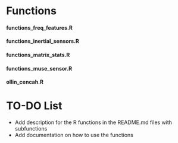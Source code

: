 Functions
=====

#### functions_freq_features.R

#### functions_inertial_sensors.R

#### functions_matrix_stats.R

#### functions_muse_sensor.R

#### ollin_cencah.R

# TO-DO List
* Add description for the R functions in the README.md files with subfunctions
* Add documentation on how to use the functions
